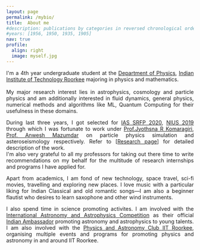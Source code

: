 ```yaml
---
layout: page
permalink: /mybio/
title:  About me 
#description: publications by categories in reversed chronological order. generated by jekyll-scholar.
#years: [1956, 1950, 1935, 1905]
nav: true
profile:
  align: right 
  image: myself.jpg
---
```

<div id="bio_anim">
<p align="justify">
I'm a 4th year undergraduate student at the <a href="https://ph.iitr.ac.in/departments/PH/pages/index.html">Department of Physics</a>, <a href="https://new.iitr.ac.in/">Indian Institute of Technology Roorkee</a> majoring in physics and mathematics. <br/> <br/> My major research interest lies in astrophysics, cosmology and particle physics and am additionally interested in  fluid dynamics, general physics, numerical methods and algorithms like ML, Quantum Computing for their usefulness in these domains. </p> 

<p align="justify"> During last three years, I got selected for <a href="https://web-japps.ias.ac.in:8443/fellowship2020/lists/result.jsp">IAS SRFP 2020</a>, <a href="https://www.hbcse.tifr.res.in/data/national-initiative-on-undergraduate-sciences-nius">NIUS 2019</a> through which I was fortunate to work under <a href="http://chep.iisc.ac.in/Personnel/pages/jyothsna/index.html">Prof.Jyothsna R Komaragiri, <a href="https://scholar.google.co.in/citations?user=UOV5qTsAAAAJ&hl=en">Prof. Anwesh Mazumdar</a> on particle physics simulation and asteroseismology respectively. Refer to [<a href="/vanshaj-kerni/projects/">Research page</a>] for detailed description of the work. <br/> I'm also very grateful to all my professors for taking out there time to write recommendations on my behalf for the multitude of research internships and programs I have applied for. 

<p align="justify">
Apart from academics, I am fond of new technology, space travel, sci-fi movies, travelling and exploring new places. I love music with a particular liking for Indian Classical and old romantic songs—I am also a beginner flautist who desires to learn saxophone and other wind instruments.
</p>

<p align="justify">
I also spend time in science promoting activites. I am involved with the <a href="https://iaac.space/en/">International Astronomy and Astrophysics Competition</a> as their official <a href="https://iaac.space/en/vankerni">Indian Ambassador</a> promoting astronomy and astrophysics to young talents. I am also involved with the <a href="https://www.facebook.com/physastroclubiitr/">Physics and Astronomy Club IIT Roorkee</a>, organising multiple events and programs for promoting physics and astronomy in and around IIT Roorkee.
</p>